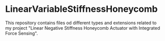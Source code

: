 # LinearVariableStiffnessHoneycomb
This repository contains files od different types and extensions related to my project "Linear Negative Stiffness Honeycomb Actuator with Integrated Force Sensing".
